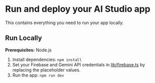 # Run and deploy your AI Studio app

This contains everything you need to run your app locally.

## Run Locally

**Prerequisites:** Node.js

1.  Install dependencies:
    `npm install`
2.  Set your Firebase and Gemini API credentials in [lib/firebase.ts](lib/firebase.ts) by replacing the placeholder values.
3.  Run the app:
    `npm run dev`